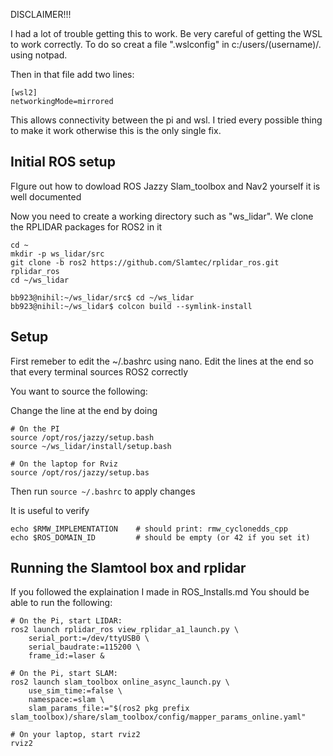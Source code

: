 DISCLAIMER!!!

I had a lot of trouble getting this to work. Be very careful of getting the WSL to work correctly.
To do so creat a file ".wslconfig" in c:/users/(username)/. using notpad.

Then in that file add two lines: 

```
[wsl2]
networkingMode=mirrored
```

This allows connectivity between the pi and wsl. I tried every possible thing to make it work otherwise this is the only single fix. 

## Initial ROS setup

FIgure out how to dowload ROS Jazzy Slam_toolbox and Nav2 yourself it is well documented

Now you need to create a working directory such as "ws_lidar". We clone the RPLIDAR packages  for ROS2 in it

```
cd ~
mkdir -p ws_lidar/src
git clone -b ros2 https://github.com/Slamtec/rplidar_ros.git rplidar_ros
cd ~/ws_lidar

bb923@nihil:~/ws_lidar/src$ cd ~/ws_lidar
bb923@nihil:~/ws_lidar$ colcon build --symlink-install
```


## Setup

First remeber to edit the ~/.bashrc using nano. Edit the lines at the end so that every terminal sources ROS2 correctly

You want to source the following:

Change the line at the end by doing 
```
# On the PI
source /opt/ros/jazzy/setup.bash
source ~/ws_lidar/install/setup.bash

# On the laptop for Rviz
source /opt/ros/jazzy/setup.bas
```

Then run ``source ~/.bashrc`` to apply changes


It is useful to verify 

```
echo $RMW_IMPLEMENTATION    # should print: rmw_cyclonedds_cpp
echo $ROS_DOMAIN_ID         # should be empty (or 42 if you set it)
```

## Running the Slamtool box and rplidar

If you followed the explaination I made in ROS_Installs.md You should be able to run the following:
```
# On the Pi, start LIDAR:
ros2 launch rplidar_ros view_rplidar_a1_launch.py \
    serial_port:=/dev/ttyUSB0 \
    serial_baudrate:=115200 \
    frame_id:=laser &

# On the Pi, start SLAM:
ros2 launch slam_toolbox online_async_launch.py \
    use_sim_time:=false \
    namespace:=slam \
    slam_params_file:="$(ros2 pkg prefix slam_toolbox)/share/slam_toolbox/config/mapper_params_online.yaml"

# On your laptop, start rviz2
rviz2


```

